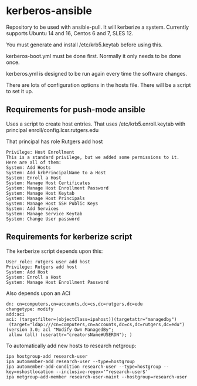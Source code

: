 # kerberos-ansible
Repository to be used with ansible-pull. It will kerberize a system. Currently supports Ubuntu 14 and 16, Centos 6 and 7, SLES 12.

You must generate and install /etc/krb5.keytab before using this.

kerberos-boot.yml must be done first. Normally it only needs to be done once.

kerberos.yml is designed to be run again every time the software changes.

There are lots of configuration options in the hosts file. There will be a script to set it up.

## Requirements for push-mode ansible
Uses a script to create host entries. That uses /etc/krb5.enroll.keytab with principal enroll/config.lcsr.rutgers.edu

That principal has role Rutgers add host
```
Privilege: Host Enrollment
This is a standard privilege, but we added some permissions to it. Here are all of them:
System: Add Hosts
System: Add krbPrincipalName to a Host
System: Enroll a Host
System: Manage Host Certificates
System: Manage Host Enrollment Password
System: Manage Host Keytab
System: Manage Host Principals
System: Manage Host SSH Public Keys
System: Add Services
System: Manage Service Keytab
System: Change User password
```

## Requirements for kerberize script
The kerberize script depends upon this:

```
User role: rutgers user add host
Privilege: Rutgers add host
System: Add Host
System: Enroll a Host
System: Manage Host Enrollment Password
```

Also depends upon an ACI
```
dn: cn=computers,cn=accounts,dc=cs,dc=rutgers,dc=edu
changetype: modify
add:aci
aci: (targetfilter=(objectClass=ipahost))(targetattr="managedby")
 (target="ldap:///cn=computers,cn=accounts,dc=cs,dc=rutgers,dc=edu") (version 3.0; acl "Modify Own ManagedBy";
 allow (all) (userattr="creatorsName#USERDN"); )
```

To automatically add new hosts to research netgroup:

```
ipa hostgroup-add research-user
ipa automember-add research-user --type=hostgroup 
ipa automember-add-condition research-user --type=hostgroup --key=nshostlocation --inclusive-regex='^research-user$'
ipa netgroup-add-member research-user-maint --hostgroup=research-user
```
